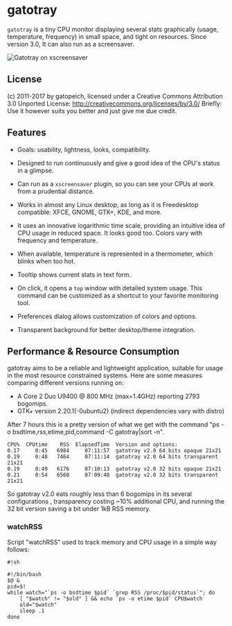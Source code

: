 # gatotray #
`gatotray` is a tiny CPU monitor displaying several stats graphically
(usage, temperature, frequency) in small space, and tight on resources.
Since version 3.0, It can also run as a screensaver.

![Gatotray on xscreensaver](https://bitbucket.org/repo/px9opx/images/2780501067-Screenshot_2017-02-05_17-47-42.png)

## License ##

(c) 2011-2017 by gatopeich, licensed under a Creative Commons Attribution 3.0
Unported License: http://creativecommons.org/licenses/by/3.0/
Briefly: Use it however suits you better and just give me due credit.


## Features ##

* Goals: usability, lightness, looks, compatibility.

* Designed to run continuously and give a good idea of the CPU's status in a
  glimpse.

* Can run as a `xscreensaver` plugin, so you can see your CPUs at work from a
  prudential distance.

* Works in almost any Linux desktop, as long as it is Freedesktop compatible:
  XFCE, GNOME, GTK+, KDE, and more.

* It uses an innovative logarithmic time scale, providing an intuitive idea of
  CPU usage in reduced space. It looks good too. Colors vary with frequency and
  temperature.

* When available, temperature is represented in a thermometer, which blinks when
  too hot.

* Tooltip shows current stats in text form.

* On click, it opens a `top` window with detailed system usage. This command can
  be customized as a shortcut to your favorite monitoring tool.

* Preferences dialog allows customization of colors and options.

* Transparent background for better desktop/theme integration.


## Performance & Resource Consumption ##

gatotray aims to be a reliable and lightweight application, suitable for usage
in the most resource constrained systems. Here are some measures comparing
different versions running on:
   - A Core 2 Duo U9400 @ 800 MHz (max=1.4GHz) reporting 2793 bogomips.
   - GTK+ version 2.20.1(-0ubuntu2) (indirect dependencies vary with distro)

After 7 hours this is a pretty version of what we get with the command
"ps -o bsdtime,rss,etime,pid,command -C gatotray|sort -n".
```
CPU%  CPUtime    RSS  ElapsedTime  Version and options:
0.17     0:45   6984     07:11:57  gatotray v2.0 64 bits opaque 21x21
0.19     0:48   7464     07:11:14  gatotray v2.0 64 bits transparent 21x21
0.19     0:49   6176     07:10:13  gatotray v2.0 32 bits opaque 21x21
0.21     0:54   6560     07:09:48  gatotray v2.0 32 bits transparent 21x21
```
So gatotray v2.0 eats roughly less than 6 bogomips in its several configurations
, transparency costing ~10% additional CPU, and running the 32 bit version
saving a bit under 1kB RSS memory.


### watchRSS ###
Script "watchRSS" used to track memory and CPU usage in a simple way follows:

```
#!sh

#!/bin/bash
$@ &
pid=$!
while watch="`ps -o bsdtime $pid` `grep RSS /proc/$pid/status`"; do
	[ "$watch" != "$old" ] && echo `ps -o etime $pid` CPU$watch
	old="$watch"
	sleep .1
done
```